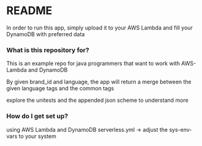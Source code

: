 # README #

In order to run this app, simply upload it to your AWS Lambda and fill your DynamoDB with preferred data

### What is this repository for? ###

This is an example repo for java programmers that want to work with AWS-Lambda and DynamoDB

By given brand_id and language, the app will return a merge between the given language tags and the common tags

explore the unitests and the appended json scheme to understand more

### How do I get set up? ###

using AWS Lambda and DynamoDB
serverless.yml -> adjust the sys-env-vars to your system